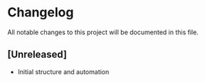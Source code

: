 # Changelog

All notable changes to this project will be documented in this file.

## [Unreleased]
- Initial structure and automation
